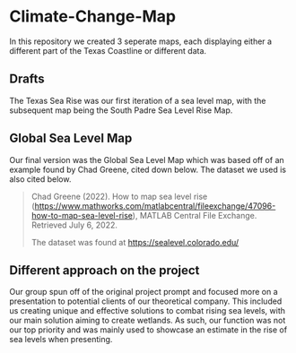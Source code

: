 # Climate-Change-Map

In this repository we created 3 seperate maps, each displaying either a different part of the Texas Coastline or different data.

## Drafts
The Texas Sea Rise was our first iteration of a sea level map, with the subsequent map being the South Padre Sea Level Rise Map.

## Global Sea Level Map
Our final version was the Global Sea Level Map which was based off of an example found by Chad Greene, cited down below. The dataset we used is also cited below.

> Chad Greene (2022). How to map sea level rise (https://www.mathworks.com/matlabcentral/fileexchange/47096-how-to-map-sea-level-rise), MATLAB Central File Exchange. Retrieved July 6, 2022.
> 
> The dataset was found at https://sealevel.colorado.edu/

## Different approach on the project

Our group spun off of the original project prompt and focused more on a presentation to potential clients of our theoretical company. This included us creating unique and effective solutions to combat rising sea levels, with our main solution aiming to create wetlands. As such, our function was not our top priority and was mainly used to showcase an estimate in the rise of sea levels when presenting.
